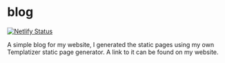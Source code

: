 # blog
[![Netlify Status](https://api.netlify.com/api/v1/badges/f94a251e-b59c-4aea-bdc4-ac35b74b7067/deploy-status)](https://app.netlify.com/sites/loving-liskov-2c382f/deploys)

A simple blog for my website, I generated the static pages using my own Templatizer static page generator. A link to it can be found on my website.